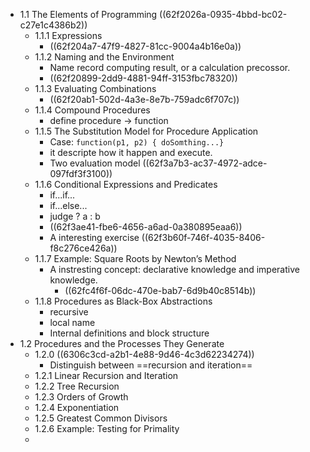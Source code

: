 - 1.1 The Elements of Programming
  ((62f2026a-0935-4bbd-bc02-c27e1c4386b2))
	- 1.1.1 Expressions
		- ((62f204a7-47f9-4827-81cc-9004a4b16e0a))
	- 1.1.2 Naming and the Environment
		- Name record computing result, or a calculation precossor.
		- ((62f20899-2dd9-4881-94ff-3153fbc78320))
	- 1.1.3 Evaluating Combinations
		- ((62f20ab1-502d-4a3e-8e7b-759adc6f707c))
	- 1.1.4 Compound Procedures
		- define procedure → function
	- 1.1.5 The Substitution Model for Procedure Application
		- Case: `function(p1, p2) { doSomthing...}`
		- it descripte how it happen and execute.
		- Two evaluation model
		  ((62f3a7b3-ac37-4972-adce-097fdf3f3100))
	- 1.1.6 Conditional Expressions and Predicates
		- if...if...
		- if...else...
		- judge ? a : b
		- ((62f3ae41-fbe6-4656-a6ad-0a380895eaa6))
		- A interesting exercise
		  ((62f3b60f-746f-4035-8406-f8c276ce426a))
	- 1.1.7 Example: Square Roots by Newton’s Method
		- A instresting concept: declarative knowledge and imperative knowledge.
			- ((62fc4f6f-06dc-470e-bab7-6d9b40c8514b))
	- 1.1.8 Procedures as Black-Box Abstractions
		- recursive
		- local name
		- Internal definitions and block structure
- 1.2 Procedures and the Processes They Generate
	- 1.2.0 ((6306c3cd-a2b1-4e88-9d46-4c3d62234274))
		- Distinguish between ==recursion and iteration==
	- 1.2.1 Linear Recursion and Iteration
	- 1.2.2 Tree Recursion
	- 1.2.3 Orders of Growth
	- 1.2.4 Exponentiation
	- 1.2.5 Greatest Common Divisors
	- 1.2.6 Example: Testing for Primality
	-